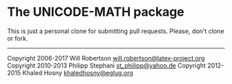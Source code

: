 The UNICODE-MATH package
========================

This is just a personal clone for submitting pull requests.
Please, don't clone or fork.


____________________________________
Copyright 2006-2017   Will Robertson <will.robertson@latex-project.org>
Copyright 2010-2013 Philipp Stephani <st_philipp@yahoo.de>
Copyright 2012-2015     Khaled Hosny <khaledhosny@eglug.org>
